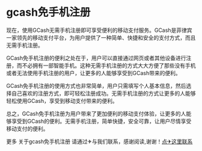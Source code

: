 # gcash免手机注册

现在，使用GCash无需手机注册即可享受便利的移动支付服务。GCash是菲律宾一家领先的移动支付平台，为用户提供了一种简单、快捷和安全的支付方式，而且无需手机注册。

GCash免手机注册的便利之处在于，用户可以直接通过网页或者其他设备进行注册，而不必拥有一部智能手机。这种无需手机注册的方式大大方便了那些没有手机或者无法使用手机注册的用户，让更多的人能够享受到GCash带来的便利。

GCash免手机注册的使用方式也非常简单，用户只需填写个人基本信息，然后选择自己喜欢的注册方式，即可轻松注册成功。无需手机注册的方式让更多的人能够轻松使用GCash，享受到移动支付带来的便利。

总之，GCash免手机注册为用户带来了更加便利的移动支付体验，让更多的人能够享受到GCash的便利。无需手机注册，简单快捷，安全可靠，让用户尽情享受移动支付的便利。

更多 关于gcash免手机注册 请通过✈与我们联系，感谢阅读,谢谢！[点✈这里联系](https://b.k02.cc)